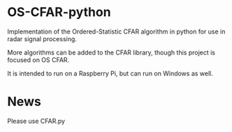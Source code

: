 # OS-CFAR-python
Implementation of the Ordered-Statistic CFAR algorithm in python for use in radar signal processing.

More algorithms can be added to the CFAR library, though this project is focused on OS CFAR. 

It is intended to run on a Raspberry Pi, but can run on Windows as well.


# News

Please use CFAR.py
